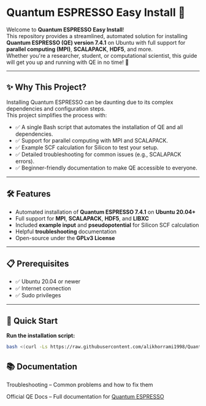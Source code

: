 # Quantum ESPRESSO Easy Install 🚀

Welcome to **Quantum ESPRESSO Easy Install**!  
This repository provides a streamlined, automated solution for installing **Quantum ESPRESSO (QE) version 7.4.1** on Ubuntu with full support for **parallel computing (MPI)**, **SCALAPACK**, **HDF5**, and more.  
Whether you're a researcher, student, or computational scientist, this guide will get you up and running with QE in no time! 🎉

---

## ✨ Why This Project?

Installing Quantum ESPRESSO can be daunting due to its complex dependencies and configuration steps.  
This project simplifies the process with:

- ✅ A single Bash script that automates the installation of QE and all dependencies.  
- ✅ Support for parallel computing with MPI and SCALAPACK.  
- ✅ Example SCF calculation for Silicon to test your setup.  
- ✅ Detailed troubleshooting for common issues (e.g., SCALAPACK errors).  
- ✅ Beginner-friendly documentation to make QE accessible to everyone.

---

## 🛠 Features

- Automated installation of **Quantum ESPRESSO 7.4.1** on **Ubuntu 20.04+**
- Full support for **MPI**, **SCALAPACK**, **HDF5**, and **LIBXC**
- Included **example input** and **pseudopotential** for Silicon SCF calculation
- Helpful **troubleshooting** documentation
- Open-source under the **GPLv3 License**

---

## 📋 Prerequisites

- ✅ Ubuntu 20.04 or newer  
- ✅ Internet connection  
- ✅ Sudo privileges  

---

## 🚀 Quick Start

   
 **Run the installation script:**
   ```bash
bash <(curl -Ls https://raw.githubusercontent.com/alikhorrami1998/Quantum-ESPRESSO/refs/heads/main/install.sh)
   ```
## 📚 Documentation

Troubleshooting – Common problems and how to fix them

Official QE Docs – Full documentation for [Quantum ESPRESSO](https://www.quantum-espresso.org/)
